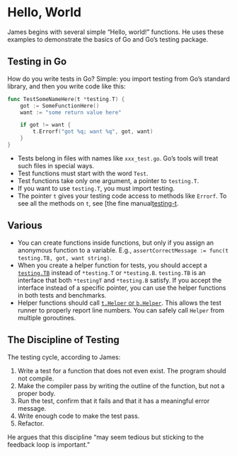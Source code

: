 # Hello, World

James begins with several simple “Hello, world!” functions. He uses these examples to demonstrate the basics of Go and Go’s testing package.

## Testing in Go

How do you write tests in Go? Simple: you import testing from Go’s standard library, and then you write code like this:

```go
func TestSomeNameHere(t *testing.T) {
    got := SomeFunctionHere()
    want := "some return value here"

    if got != want {
        t.Errorf("got %q; want %q", got, want)
    }
}
```

+ Tests belong in files with names like `xxx_test.go`. Go’s tools will treat such files in special ways.
+ Test functions must start with the word `Test`.
+ Test functions take only one argument, a pointer to `testing.T`.
+ If you want to use `testing.T`, you must import testing.
+ The pointer `t` gives your testing code access to methods like `Errorf`. To see all the methods on `t`, see [the fine manual[testing-t].

[testing-t]: https://golang.org/pkg/testing/#T

## Various

+ You can create functions inside functions, but only if you assign an anonymous function to a variable. E.g., `assertCorrectMessage := func(t testing.TB, got, want string)`.
+ When you create a helper function for tests, you should accept a [`testing.TB`][TB] instead of `*testing.T` or `*testing.B`. `testing.TB` is an interface that both `*testingT` and `*testing.B` satisfy. If you accept the interface instead of a specific pointer, you can use the helper functions in both tests and benchmarks.
+ Helper functions should call [`t.Helper` or `b.Helper`][Helper]. This allows the test runner to properly report line numbers. You can safely call `Helper` from multiple goroutines.

## The Discipline of Testing

The testing cycle, according to James:

1. Write a test for a function that does not even exist. The program should not compile.
1. Make the compiler pass by writing the outline of the function, but not a proper body.
1. Run the test, confirm that it fails and that it has a meaningful error message.
1. Write enough code to make the test pass.
1. Refactor.

He argues that this discipline “may seem tedious but sticking to the feedback loop is important.”

[TB]: https://golang.org/pkg/testing/#TB
[Helper]: https://golang.org/pkg/testing/#T.Helper
